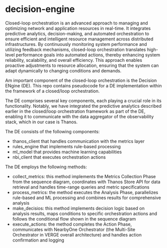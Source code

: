 # decision-engine

Closed-loop orchestration is an advanced approach to managing and optimizing network and application resources in real-time. It integrates predictive analytics, decision-making, and automated orchestration to ensure efficient and intelligent resource management across distributed infrastructures. By continuously monitoring system performance and utilizing feedback mechanisms, closed-loop orchestration translates high-level performance goals into automated actions, thereby enhancing system reliability, scalability, and overall efficiency. This approach enables proactive adjustments to resource allocation, ensuring that the system can adapt dynamically to changing conditions and demands.

Am important component of the closed-loop orchestration is the Decision ENgine (DE). This repo contains pseudocode for a DE implementation within the framework of a closed/loop orchestration.

The DE comprises several key components, each playing a crucial role in its functionality. Notably, we have integrated the predictive analytics described earlier in the closed/loop orchestration framework as part of the DE, enabling it to communicate with the data aggregator of the observability stack, which in our case is Thanos. 

The DE consists of the following components:
- thanos_client that handles communication with the metrics layer
- rules_engine that implements rule-based processing
- ml_model that provides machine learning capabilities
- nbi_client that executes orchestration actions

The DE employs the following methods:
- collect_metrics: this method implements the Metrics Collection Phase from the sequence diagram, coordinates with Thanos Store API for data retrieval and handles time-range queries and metric specifications
- process_metrics: the method executes the Analysis Phase, parallelizes rule-based and ML processing and combines results for comprehensive analysis
- make_decisios: this method implements decision logic based on analysis results, maps conditions to specific orchestration actions and follows the conditional flow shown in the sequence diagram
- execute_actions: the method completes the Action Phase, communicates with NearbyOne Orchestrator (the Multi-Site Orchestrator in VERGE overall architecture) and handles action confirmation and logging

